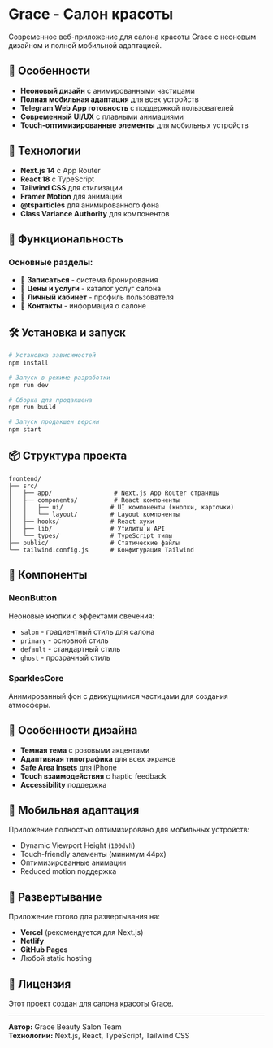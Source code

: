 # Grace - Салон красоты

Современное веб-приложение для салона красоты Grace с неоновым дизайном и полной мобильной адаптацией.

## 🎨 Особенности

- **Неоновый дизайн** с анимированными частицами
- **Полная мобильная адаптация** для всех устройств
- **Telegram Web App готовность** с поддержкой пользователей
- **Современный UI/UX** с плавными анимациями
- **Touch-оптимизированные элементы** для мобильных устройств

## 🚀 Технологии

- **Next.js 14** с App Router
- **React 18** с TypeScript
- **Tailwind CSS** для стилизации
- **Framer Motion** для анимаций
- **@tsparticles** для анимированного фона
- **Class Variance Authority** для компонентов

## 📱 Функциональность

### Основные разделы:
- 📅 **Записаться** - система бронирования
- 💅 **Цены и услуги** - каталог услуг салона
- 👤 **Личный кабинет** - профиль пользователя
- 📍 **Контакты** - информация о салоне

## 🛠 Установка и запуск

```bash
# Установка зависимостей
npm install

# Запуск в режиме разработки
npm run dev

# Сборка для продакшена
npm run build

# Запуск продакшен версии
npm start
```

## 📦 Структура проекта

```
frontend/
├── src/
│   ├── app/                 # Next.js App Router страницы
│   ├── components/          # React компоненты
│   │   ├── ui/             # UI компоненты (кнопки, карточки)
│   │   └── layout/         # Layout компоненты
│   ├── hooks/              # React хуки
│   ├── lib/                # Утилиты и API
│   └── types/              # TypeScript типы
├── public/                 # Статические файлы
└── tailwind.config.js      # Конфигурация Tailwind
```

## 🎯 Компоненты

### NeonButton
Неоновые кнопки с эффектами свечения:
- `salon` - градиентный стиль для салона
- `primary` - основной стиль
- `default` - стандартный стиль
- `ghost` - прозрачный стиль

### SparklesCore
Анимированный фон с движущимися частицами для создания атмосферы.

## 🌟 Особенности дизайна

- **Темная тема** с розовыми акцентами
- **Адаптивная типографика** для всех экранов
- **Safe Area Insets** для iPhone
- **Touch взаимодействия** с haptic feedback
- **Accessibility** поддержка

## 📱 Мобильная адаптация

Приложение полностью оптимизировано для мобильных устройств:
- Dynamic Viewport Height (`100dvh`)
- Touch-friendly элементы (минимум 44px)
- Оптимизированные анимации
- Reduced motion поддержка

## 🚀 Развертывание

Приложение готово для развертывания на:
- **Vercel** (рекомендуется для Next.js)
- **Netlify**
- **GitHub Pages**
- Любой static hosting

## 📄 Лицензия

Этот проект создан для салона красоты Grace.

---

**Автор:** Grace Beauty Salon Team  
**Технологии:** Next.js, React, TypeScript, Tailwind CSS


